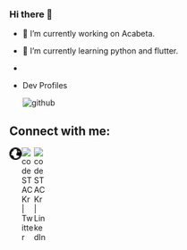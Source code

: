 ### Hi there 👋

<!--
**DanielBryte/danielbryte** is a ✨ _special_ ✨ repository because its `README.md` (this file) appears on your GitHub profile.

Here are some ideas to get you started:

- 🔭 I’m currently working on ...
- 🌱 I’m currently learning ...
- 👯 I’m looking to collaborate on ...
- 🤔 I’m looking for help with ...
- 💬 Ask me about ...
- 📫 How to reach me: ...
- 😄 Pronouns: ...
- ⚡ Fun fact: ...
-->
- 🔭 I’m currently working on Acabeta.
- 🌱 I’m currently learning python and flutter.
- 
- Dev Profiles

  ![github](https://img.shields.io/badge/GitHub-000000?style=for-the-badge&logo=GitHub&logoColor=white)


## Connect with me:
[<img align="left" alt="codeSTACKr.com" width="22px" src="https://raw.githubusercontent.com/iconic/open-iconic/master/svg/globe.svg" />][website]
[<img align="left" alt="codeSTACKr | Twitter" width="22px" src="https://cdn.jsdelivr.net/npm/simple-icons@v3/icons/twitter.svg" />][twitter]
[<img align="left" alt="codeSTACKr | LinkedIn" width="22px" src="https://cdn.jsdelivr.net/npm/simple-icons@v3/icons/linkedin.svg" />][linkedin]
<br />

<!-- BLOG-POST-LIST:END -->
<!-- This section you create this variables that are used above -->
[website]: https://google.com
[twitter]: https://twitter.com/indrajeet_nikam
[linkedin]: https://www.linkedin.com/in/indrajeet-nikam-3737a8101/
